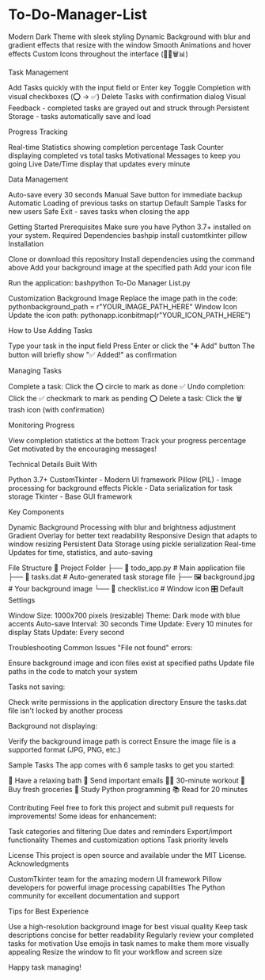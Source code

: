 # To-Do-Manager-List

Modern Dark Theme with sleek styling
Dynamic Background with blur and gradient effects that resize with the window
Smooth Animations and hover effects
Custom Icons throughout the interface (📝✅🗑️📊)

Task Management

Add Tasks quickly with the input field or Enter key
Toggle Completion with visual checkboxes (⭕ → ✅)
Delete Tasks with confirmation dialog
Visual Feedback - completed tasks are grayed out and struck through
Persistent Storage - tasks automatically save and load

Progress Tracking

Real-time Statistics showing completion percentage
Task Counter displaying completed vs total tasks
Motivational Messages to keep you going
Live Date/Time display that updates every minute

Data Management

Auto-save every 30 seconds
Manual Save button for immediate backup
Automatic Loading of previous tasks on startup
Default Sample Tasks for new users
Safe Exit - saves tasks when closing the app

Getting Started
Prerequisites
Make sure you have Python 3.7+ installed on your system.
Required Dependencies
bashpip install customtkinter pillow
Installation

Clone or download this repository
Install dependencies using the command above
Add your background image at the specified path
Add your icon file


Run the application:
bashpython To-Do Manager List.py

Customization
Background Image
Replace the image path in the code:
pythonbackground_path = r"YOUR_IMAGE_PATH_HERE"
Window Icon
Update the icon path:
pythonapp.iconbitmap(r"YOUR_ICON_PATH_HERE")

How to Use
Adding Tasks

Type your task in the input field
Press Enter or click the "➕ Add" button
The button will briefly show "✅ Added!" as confirmation

Managing Tasks

Complete a task: Click the ⭕ circle to mark as done ✅
Undo completion: Click the ✅ checkmark to mark as pending ⭕
Delete a task: Click the 🗑️ trash icon (with confirmation)

Monitoring Progress

View completion statistics at the bottom
Track your progress percentage
Get motivated by the encouraging messages!

Technical Details
Built With

Python 3.7+
CustomTkinter - Modern UI framework
Pillow (PIL) - Image processing for background effects
Pickle - Data serialization for task storage
Tkinter - Base GUI framework

Key Components

Dynamic Background Processing with blur and brightness adjustment
Gradient Overlay for better text readability
Responsive Design that adapts to window resizing
Persistent Data Storage using pickle serialization
Real-time Updates for time, statistics, and auto-saving

File Structure
📁 Project Folder
├── 📄 todo_app.py          # Main application file
├── 📄 tasks.dat            # Auto-generated task storage file
├── 🖼️ background.jpg       # Your background image
└── 🔲 checklist.ico       # Window icon
🎛️ Default Settings

Window Size: 1000x700 pixels (resizable)
Theme: Dark mode with blue accents
Auto-save Interval: 30 seconds
Time Update: Every 10 minutes for display
Stats Update: Every second

Troubleshooting
Common Issues
"File not found" errors:

Ensure background image and icon files exist at specified paths
Update file paths in the code to match your system

Tasks not saving:

Check write permissions in the application directory
Ensure the tasks.dat file isn't locked by another process

Background not displaying:

Verify the background image path is correct
Ensure the image file is a supported format (JPG, PNG, etc.)

 Sample Tasks
The app comes with 6 sample tasks to get you started:

🛁 Have a relaxing bath
📧 Send important emails
🏃‍♂️ 30-minute workout
🛒 Buy fresh groceries
🐍 Study Python programming
📚 Read for 20 minutes

Contributing
Feel free to fork this project and submit pull requests for improvements! Some ideas for enhancement:

Task categories and filtering
Due dates and reminders
Export/import functionality
Themes and customization options
Task priority levels

License
This project is open source and available under the MIT License.
Acknowledgments

CustomTkinter team for the amazing modern UI framework
Pillow developers for powerful image processing capabilities
The Python community for excellent documentation and support


Tips for Best Experience

Use a high-resolution background image for best visual quality
Keep task descriptions concise for better readability
Regularly review your completed tasks for motivation
Use emojis in task names to make them more visually appealing
Resize the window to fit your workflow and screen size

Happy task managing! 
